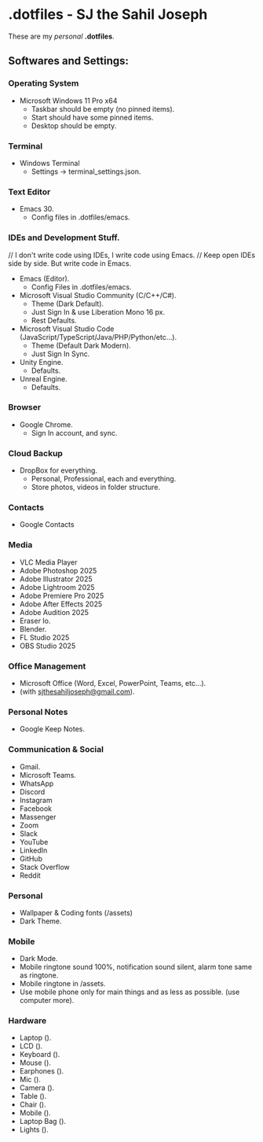 
# .dotfiles - SJ the Sahil Joseph
These are my *personal* __.dotfiles__.

## Softwares and Settings:

### Operating System
- Microsoft Windows 11 Pro x64
  - Taskbar should be empty (no pinned items).
  - Start should have some pinned items.
  - Desktop should be empty.
    
### Terminal
- Windows Terminal
  - Settings -> terminal_settings.json.
  
### Text Editor
- Emacs 30.
  - Config files in .dotfiles/emacs.
    
### IDEs and Development Stuff.
// I don't write code using IDEs, I write code using Emacs.
// Keep open IDEs side by side. But write code in Emacs.
- Emacs (Editor).
  - Config Files in .dotfiles/emacs.
- Microsoft Visual Studio Community (C/C++/C#).
  - Theme (Dark Default).
  - Just Sign In & use Liberation Mono 16 px.
  - Rest Defaults.
- Microsoft Visual Studio Code (JavaScript/TypeScript/Java/PHP/Python/etc...).
  - Theme (Default Dark Modern).
  - Just Sign In Sync.
- Unity Engine.
  - Defaults.
- Unreal Engine.
  - Defaults.

### Browser
- Google Chrome.
  - Sign In account, and sync.

### Cloud Backup
- DropBox for everything.
  - Personal, Professional, each and everything.
  - Store photos, videos in folder structure.

### Contacts
- Google Contacts

### Media
- VLC Media Player
- Adobe Photoshop 2025
- Adobe Illustrator 2025
- Adobe Lightroom 2025
- Adobe Premiere Pro 2025
- Adobe After Effects 2025
- Adobe Audition 2025
- Eraser Io.
- Blender.
- FL Studio 2025
- OBS Studio 2025

### Office Management
- Microsoft Office (Word, Excel, PowerPoint, Teams, etc...).
- (with sjthesahiljoseph@gmail.com).

### Personal Notes
- Google Keep Notes.

### Communication & Social
- Gmail.
- Microsoft Teams.
- WhatsApp
- Discord
- Instagram
- Facebook
- Massenger
- Zoom
- Slack
- YouTube
- LinkedIn
- GitHub
- Stack Overflow
- Reddit

### Personal
- Wallpaper & Coding fonts (/assets)
- Dark Theme.

### Mobile
- Dark Mode.
- Mobile ringtone sound 100%, notification sound silent, alarm tone same as ringtone.
- Mobile ringtone in /assets.
- Use mobile phone only for main things and as less as possible. (use computer more).

### Hardware
- Laptop ().
- LCD ().
- Keyboard ().
- Mouse ().
- Earphones ().
- Mic ().
- Camera ().
- Table ().
- Chair ().
- Mobile ().
- Laptop Bag ().
- Lights ().



